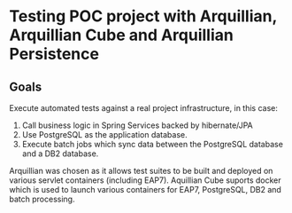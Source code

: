 # Testing POC project with Arquillian, Arquillian Cube and Arquillian Persistence
## Goals
Execute automated tests against a real project infrastructure, in this case:
1. Call business logic in Spring Services backed by hibernate/JPA
2. Use PostgreSQL as the application database.
3. Execute batch jobs which sync data between the PostgreSQL database and a DB2 database.

Arquillian was chosen as it allows test suites to be built and deployed on various servlet containers (including EAP7). Aquillian Cube suports docker which is used to launch various containers for EAP7, PostgreSQL, DB2 and batch processing.
